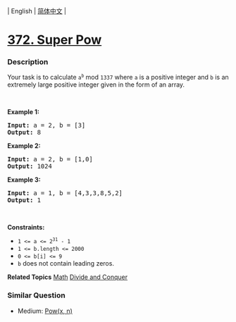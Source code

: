 | English | [简体中文](README.md) |

# [372. Super Pow](https://leetcode-cn.com/problems/super-pow)
 ### Description
<p>Your task is to calculate <code>a<sup>b</sup></code> mod <code>1337</code> where <code>a</code> is a positive integer and <code>b</code> is an extremely large positive integer given in the form of an array.</p>

<p>&nbsp;</p>
<p><strong>Example 1:</strong></p>

<pre>
<strong>Input:</strong> a = 2, b = [3]
<strong>Output:</strong> 8
</pre>

<p><strong>Example 2:</strong></p>

<pre>
<strong>Input:</strong> a = 2, b = [1,0]
<strong>Output:</strong> 1024
</pre>

<p><strong>Example 3:</strong></p>

<pre>
<strong>Input:</strong> a = 1, b = [4,3,3,8,5,2]
<strong>Output:</strong> 1
</pre>

<p>&nbsp;</p>
<p><strong>Constraints:</strong></p>

<ul>
	<li><code>1 &lt;= a &lt;= 2<sup>31</sup> - 1</code></li>
	<li><code>1 &lt;= b.length &lt;= 2000</code></li>
	<li><code>0 &lt;= b[i] &lt;= 9</code></li>
	<li><code>b</code> does not contain leading zeros.</li>
</ul>

**Related Topics**  [Math](https://leetcode-cn.com/tag/math) [Divide and Conquer](https://leetcode-cn.com/tag/divide-and-conquer) 

### Similar Question
 - Medium:	[Pow(x, n)](https://leetcode-cn.com/problems/powx-n) 
